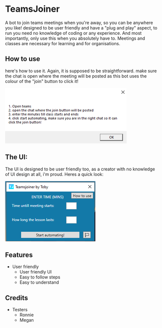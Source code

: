 # TeamsJoiner
A bot to join teams meetings when you're away, so you can be anywhere you like! designed to be user friendly and have a "plug and play" aspect, to run you need no knowledge of coding or any experience. And most importantly, only use this when you absolutely have to. Meetings and classes are necessary for learning and for organisations.

## How to use 
here's how to use it. Again, it is supposed to be straightforward. make sure the chat is open where the meeting will be posted as this bot uses the colour of the "join" button to click it!

![](images/howtouse.png)


## The UI:
The UI is designed to be user friendly too, as a creator with no knowledge of UI design at all, i'm proud. Heres a quick look:

![](images/ui2.png)

## Features
- User friendly
  - User friendly UI
  - Easy to follow steps
  - Easy to understand
  
## Credits
- Testers
  - Ronnie
  - Megan


